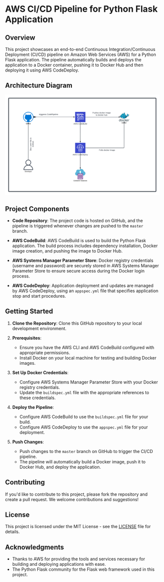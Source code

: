 # AWS CI/CD Pipeline for Python Flask Application

## Overview

This project showcases an end-to-end Continuous Integration/Continuous Deployment (CI/CD) pipeline on Amazon Web Services (AWS) for a Python Flask application. The pipeline automatically builds and deploys the application to a Docker container, pushing it to Docker Hub and then deploying it using AWS CodeDeploy. 

## Architecture Diagram
![Architecture Diagram](architecture.png)

## Project Components

- **Code Repository**: The project code is hosted on GitHub, and the pipeline is triggered whenever changes are pushed to the `master` branch.

- **AWS CodeBuild**: AWS CodeBuild is used to build the Python Flask application. The build process includes dependency installation, Docker image creation, and pushing the image to Docker Hub.

- **AWS Systems Manager Parameter Store**: Docker registry credentials (username and password) are securely stored in AWS Systems Manager Parameter Store to ensure secure access during the Docker login process.

- **AWS CodeDeploy**: Application deployment and updates are managed by AWS CodeDeploy, using an `appspec.yml` file that specifies application stop and start procedures.

## Getting Started

1. **Clone the Repository**: Clone this GitHub repository to your local development environment.

2. **Prerequisites**:
   - Ensure you have the AWS CLI and AWS CodeBuild configured with appropriate permissions.
   - Install Docker on your local machine for testing and building Docker images.

3. **Set Up Docker Credentials**:
   - Configure AWS Systems Manager Parameter Store with your Docker registry credentials.
   - Update the `buildspec.yml` file with the appropriate references to these credentials.

4. **Deploy the Pipeline**:
   - Configure AWS CodeBuild to use the `buildspec.yml` file for your build.
   - Configure AWS CodeDeploy to use the `appspec.yml` file for your deployment.

5. **Push Changes**:
   - Push changes to the `master` branch on GitHub to trigger the CI/CD pipeline.
   - The pipeline will automatically build a Docker image, push it to Docker Hub, and deploy the application.

## Contributing

If you'd like to contribute to this project, please fork the repository and create a pull request. We welcome contributions and suggestions!

## License

This project is licensed under the MIT License - see the [LICENSE](LICENSE) file for details.

## Acknowledgments

- Thanks to AWS for providing the tools and services necessary for building and deploying applications with ease.
- The Python Flask community for the Flask web framework used in this project.
